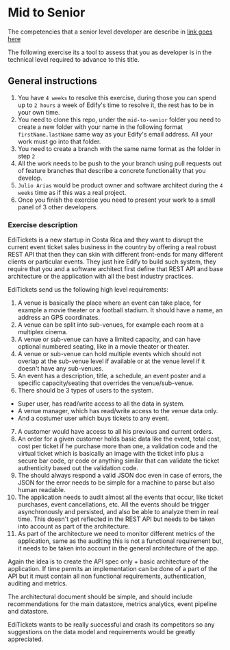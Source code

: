 Mid to Senior
=============

The competencies that a senior level developer are describe in [link goes here]()

The following exercise its a tool to assess that you as developer is in the technical level required to advance to this title.

General instructions
--------------------

1. You have ```4 weeks``` to resolve this exercise, during those you can spend up to ```2 hours``` a week of Edify's time to resolve it, the rest has to be in your own time.
2. You need to clone this repo, under the ```mid-to-senior``` folder you need to create a new folder with your name in the following format ```firstName.lastName``` same way as your Edify's email address. All your work must go into that folder.
3. You need to create a branch with the same name format as the folder in step ```2```
3. All the work needs to be push to the your branch using pull requests out of feature branches that describe a concrete functionality that you develop.
4. ```Julio Arias``` would be product owner and software architect during the ```4 weeks``` time as if this was a real project.
5. Once you finish the exercise you need to present your work to a small panel of 3 other developers.

### Exercise description

EdiTickets is a new startup in Costa Rica and they want to disrupt the current event ticket sales business in the country by offering a real robust REST API that then they can skin with different front-ends for many different clients or particular events. They just hire Edify to build such system, they require that you and a software architect first define that REST API and base architecture or the application with all the best industry practices.

EdiTickets send us the following high level requirements:

1. A venue is basically the place where an event can take place, for example a movie theater or a football stadium. It should have a name, an address an GPS coordinates.
2. A venue can be split into sub-venues, for example each room at a multiplex cinema.
3. A venue or sub-venue can have a limited capacity, and can have optional numbered seating, like in a movie theater or theater.
4. A venue or sub-venue can hold multiple events which should not overlap at the sub-venue level if available or at the venue level if it doesn't have any sub-venues.
5. An event has a description, title, a schedule, an event poster and a specific capacity/seating that overrides the venue/sub-venue.
6. There should be 3 types of users to the system.
  - Super user, has read/write access to all the data in system.
  - A venue manager, which has read/write access to the venue data only.
  - And a costumer user which buys tickets to any event.
7. A customer would have access to all his previous and current orders.
8. An order for a given customer holds basic data like the event, total cost, cost per ticket if he purchase more than one, a validation code and the virtual ticket which is basically an image with the ticket info plus a secure bar code, qr code or anything similar that can validate the ticket authenticity based out the validation code.
9. The should always respond a valid JSON doc even in case of errors, the JSON for the error needs to be simple for a machine to parse but also human readable.
9. The application needs to audit almost all the events that occur, like ticket purchases, event cancellations, etc. All the events should be trigger asynchronously and persisted, and also be able to analyze them in real time. This doesn't get reflected in the REST API but needs to be taken into account as part of the architecture.
10. As part of the architecture we need to monitor different metrics of the application, same as the auditing this is not a functional requirement but, it needs to be taken into account in the general architecture of the app.

Again the idea is to create the API spec only + basic architecture of the application. If time permits an implementation can be done of a part of the API but it must contain all non functional requirements, authentication, auditing and metrics.

The architectural document should be simple, and should include recommendations for the main datastore, metrics analytics, event pipeline and datastore.

EdiTickets wants to be really successful and crash its competitors so any suggestions on the data model and requirements would be greatly appreciated.
